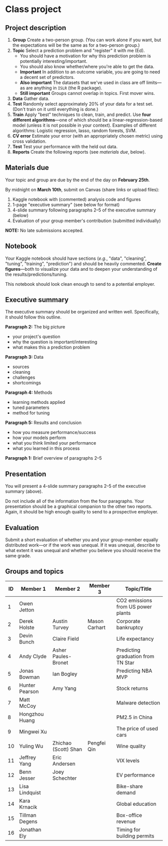 # Class project

## Project description

1. **Group** Create a two-person group. (You can work alone if you want, but the expectations will be the same as for a two-person group.)
1. **Topic** Select a prediction problem and "register" it with me (Ed).
   - You should have a motivation for why this prediction problem is potentially interesting/important.
   - You should also know whether/where you're able to get the data.
   - **Important** In addition to an outcome variable, you are going to need a decent set of predictors.
   - **Also important** The datasets that we've used in class are off limits—as are anything in `ISLR` (the R package).
   - **Still important** Groups cannot overlap in topics. First mover wins.
1. **Data** Gather data.
1. **Test** Randomly select approximately 20% of your data for a test set. (Don't train on it until everything is done.)
1. **Train** Apply "best" techniques to clean, train, and predict. Use **four different algorithms**—one of which should be a linear-regression-based model (unless it is not possible in your context). Examples of different algorithms: Logistic regression, lasso, random forests, SVM.
1. **CV error** Estimate your error (with an appropriately chosen metric) using cross validation.
1. **Test** Test your performance with the held out data.
1. **Reports** Create the following reports (see *materials due*, below).

## Materials due

Your topic and group are due by the end of the day on **February 25th**.

By midnight on **March 10th**, submit on Canvas (share links or upload files):

1. Kaggle notebook with (commented) analysis code and figures
1. 1-page "executive summary" (see below for format)
1. 4-slide summary following paragraphs 2–5 of the executive summary (below)
1. Evaluation of your group member's contribution (submitted individually)

**NOTE:** No late submissions accepted.

## Notebook

Your Kaggle notebook should have sections (_e.g._, "data", "cleaning", "tuning", "training", "prediction") and should be heavily commented. **Create figures**—both to visualize your data and to deepen your understanding of the results/predictions/tuning.

This notebook should look clean enough to send to a potential employer.

## Executive summary

The executive summary should be organized and written well. Specifically, it should follow this outline.

**Paragraph 2:** The big picture

- your project's question
- why the question is important/interesting
- what makes this a prediction problem

**Paragraph 3:** Data

- sources
- cleaning
- challenges
- shortcomings

**Paragraph 4:** Methods

- learning methods applied
- tuned parameters
- method for tuning

**Paragraph 5:** Results and conclusion

- how you measure performance/success
- how your models perform
- what you think limited your performance
- what you learned in this process

**Paragraph 1:** Brief overview of paragraphs 2–5

## Presentation

You will present a 4-slide summary paragraphs 2–5 of the executive summary (above).

Do not include all of the information from the four paragraphs. Your presentation should be a graphical companion to the other two reports. Again, it should be high enough quality to send to a prospective employer.

## Evaluation

Submit a short evaluation of whether you and your group-member equally distributed work—or if the work was unequal. If it was unequal, describe to what extent it was unequal and whether you believe you should receive the same grade.

## Groups and topics

| ID | Member 1 | Member 2 | Member 3 | Topic/Title |
|----|----------|-----------|-----------|-------------|
| 1  | Owen Jetton |   |   | CO2 emissions from US power plants |
| 2  | Derek Holste | Austin Turvey | Mason Carhart | Corporate bankruptcy |
| 3  | Devin Bunch | Claire Field |   | Life expectancy |
| 4  | Andy Clyde | Asher Paules-Bronet |   | Predicting graduation from TN Star |
| 5  | Jonas Bowman | Ian Bogley |   | Predicting NBA MVP |
| 6  | Hunter Pearson | Amy Yang |   | Stock returns |
| 7  | Matt McCoy |   |   | Malware detection |
| 8  | Hongzhou Huang |   |   | PM2.5 in China |
| 9  | Mingwei Xu |   |   | The price of used cars |
| 10 | Yuling Wu | Zhichao (Scott) Shan | Pengfei Qin | Wine quality |
| 11 | Jeffrey Yang | Eric Andersen |   | VIX levels |
| 12 | Benn Jesser | Joey Schechter |   | EV performance |
| 13 | Lisa Lindquist |   |   | Bike-share demand |
| 14 | Kara Krnacik |   |   | Global education |
| 15 | Tillman Degens |   |   | Box-office revenue |
| 16 | Jonathan Ely |   |   | Timing for building permits |
